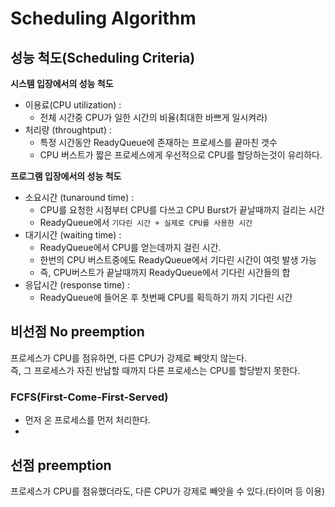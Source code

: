 # Scheduling Algorithm 
## 성능 척도(Scheduling Criteria)   

**시스템 입장에서의 성능 척도** 
* 이용료(CPU utilization) :  
    * 전체 시간중 CPU가 일한 시간의 비율(최대한 바쁘게 일시켜라)    
* 처리량 (throughtput) : 
    * 특정 시간동안 ReadyQueue에 존재하는 프로세스를 끝마친 갯수  
    * CPU 버스트가 짧은 프로세스에게 우선적으로 CPU를 할당하는것이 유리하다.

**프로그램 입장에서의 성능 척도**
* 소요시간 (tunaround time) : 
    * CPU를 요청한 시점부터 CPU를 다쓰고 CPU Burst가 끝날때까지 걸리는 시간
    * ReadyQueue에서 `기다린 시간 + 실제로 CPU를 사용한 시간`
* 대기시간 (waiting time) : 
    * ReadyQueue에서 CPU를 얻는데까지 걸린 시간.  
    * 한번의 CPU 버스트중에도 ReadyQueue에서 기다린 시간이 여럿 발생 가능   
    * 즉, CPU버스트가 끝날때까지 ReadyQueue에서 기다린 시간들의 합
* 응답시간 (response time) : 
    * ReadyQueue에 들어온 후 첫번째 CPU를 획득하기 까지 기다린 시간  

## 비선점 No preemption
프로세스가 CPU를 점유하면, 다른 CPU가 강제로 빼앗지 않는다.    
즉, 그 프로세스가 자진 반납할 때까지 다른 프로세스는 CPU를 할당받지 못한다.     

### FCFS(First-Come-First-Served)  

* 먼저 온 프로세스를 먼저 처리한다.  
* 
 
## 선점 preemption     
프로세스가 CPU를 점유했더라도, 다른 CPU가 강제로 빼앗을 수 있다.(타이머 등 이용)         

